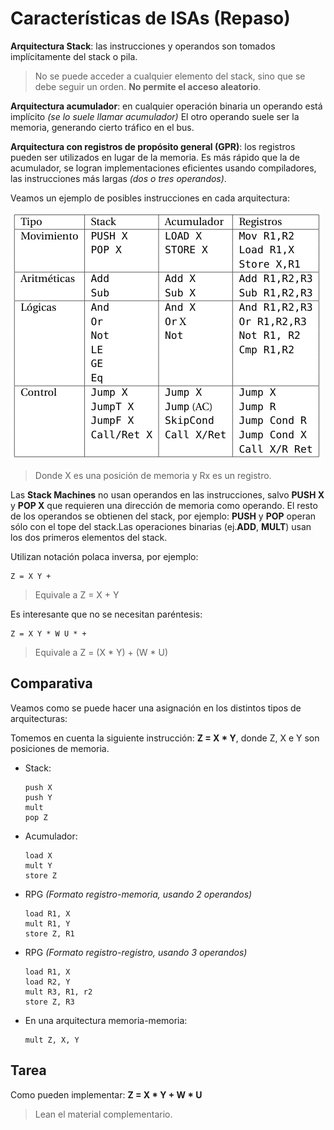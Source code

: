 # Características de ISAs (Repaso)


**Arquitectura Stack**: las instrucciones y operandos son tomados implícitamente del stack o pila. 

> No se puede acceder a cualquier elemento del stack, sino que se debe seguir un orden. **No permite el acceso aleatorio**.

**Arquitectura acumulador**: en cualquier operación binaria un operando está implícito *(se lo suele llamar acumulador)* El otro operando suele ser la memoria, generando cierto tráfico en el bus.

**Arquitectura con registros de propósito general (GPR)**: los registros pueden ser utilizados en lugar de la memoria. Es más rápido que la de acumulador, se logran implementaciones eficientes usando compiladores, las instrucciones más largas *(dos o tres operandos)*.

Veamos un ejemplo de posibles instrucciones en cada arquitectura: 

![](../figuras/posibles.png)

> Donde X es una posición de memoria y Rx es un registro.

Las **Stack Machines** no usan operandos en las instrucciones, salvo **PUSH X** y **POP X** que requieren una dirección de memoria como operando. El resto de los operandos se obtienen del stack, por ejemplo: **PUSH** y **POP** operan sólo con el tope del stack.Las operaciones binarias (ej.**ADD**, **MULT**) usan los dos primeros elementos del stack.

Utilizan notación polaca inversa, por ejemplo: 

```
Z = X Y +
```

> Equivale a Z = X + Y

Es interesante que no se necesitan paréntesis:

```
Z = X Y * W U * +
```

> Equivale a Z = (X * Y) + (W * U)

## Comparativa

Veamos como se puede hacer una asignación en los distintos tipos de arquitecturas:

Tomemos en cuenta la siguiente instrucción: **Z = X * Y**, donde Z, X e Y son posiciones de memoria.

- Stack:
  
    ```
    push X
    push Y
    mult
    pop Z
    ```

- Acumulador: 
  
    ```
    load X
    mult Y
    store Z
    ```

- RPG *(Formato registro-memoria, usando 2 operandos)*

    ```
    load R1, X
    mult R1, Y
    store Z, R1
    ```
- RPG *(Formato registro-registro, usando 3 operandos)*

    ```
    load R1, X
    load R2, Y
    mult R3, R1, r2
    store Z, R3
    ```

- En una arquitectura memoria-memoria:

    ```
    mult Z, X, Y
    ```

## Tarea

Como pueden implementar: **Z = X * Y + W * U**

> Lean el material complementario.
